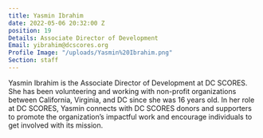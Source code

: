 ```yaml
---
title: Yasmin Ibrahim
date: 2022-05-06 20:32:00 Z
position: 19
Details: Associate Director of Development
Email: yibrahim@dcscores.org
Profile Image: "/uploads/Yasmin%20Ibrahim.png"
Section: staff
---
```


Yasmin Ibrahim is the Associate Director of Development at DC SCORES. She has been volunteering and working with non-profit organizations between California, Virginia, and DC since she was 16 years old. In her role at DC SCORES, Yasmin connects with DC SCORES donors and supporters to promote the organization’s impactful work and encourage individuals to get involved with its mission.